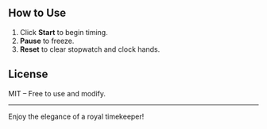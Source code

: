 
## How to Use

1. Click **Start** to begin timing.
2. **Pause** to freeze.
3. **Reset** to clear stopwatch and clock hands.

## License

MIT – Free to use and modify.

---

Enjoy the elegance of a royal timekeeper!

